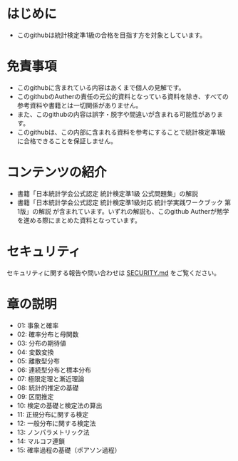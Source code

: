 # はじめに
* このgithubは統計検定準1級の合格を目指す方を対象としています。

# 免責事項
* このgithubに含まれている内容はあくまで個人の見解です。
* このgithubのAutherの責任の元公的資料となっている資料を除き、すべての参考資料や書籍とは一切関係がありません。
* また、このgithubの内容は誤字・脱字や間違いが含まれる可能性があります。
* このgithubは、この内部に含まれる資料を参考にすることで統計検定準1級に合格できることを保証しません。

# コンテンツの紹介
* 書籍「日本統計学会公式認定 統計検定準1級 公式問題集」の解説
* 書籍「日本統計学会公式認定 統計検定準1級対応 統計学実践ワークブック 第1版」の解説
が含まれています。いずれの解説も、このgithub Autherが勉学を進める際にまとめた資料となっています。

# セキュリティ
セキュリティに関する報告や問い合わせは [SECURITY.md](./SECURITY.md) をご覧ください。

# 章の説明
- 01: 事象と確率
- 02: 確率分布と母関数
- 03: 分布の期待値
- 04: 変数変換
- 05: 離散型分布
- 06: 連続型分布と標本分布
- 07: 極限定理と漸近理論
- 08: 統計的推定の基礎
- 09: 区間推定
- 10: 検定の基礎と検定法の算出
- 11: 正規分布に関する検定
- 12: 一般分布に関する検定法
- 13: ノンパラメトリック法
- 14: マルコフ連鎖
- 15: 確率過程の基礎（ポアソン過程）